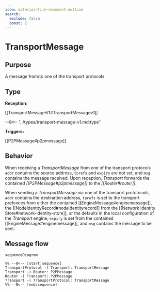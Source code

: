 ```yaml
---
icon: material/file-document-outline
search:
  exclude: false
  boost: 2
---
```


# TransportMessage

## Purpose

<!-- --8<-- [start:purpose] -->
A message from/to one of the transport protocols.
<!-- --8<-- [end:purpose] -->

## Type

<!-- --8<-- [start:type] -->
**Reception:**

[[TransportMessageV1#TransportMessagev1]]

--8<-- "../types/transport-message-v1.md:type"

**Triggers:**

[[P2PMessage#p2pmessage]]
<!-- --8<-- [end:type] -->

## Behavior

<!-- --8<-- [start:behavior] -->
When receiving a *TransportMessage* from one of the transport protocols
`addr` contains the source address,
`tprefs` and `expiry` are not set,
and `msg` contains the message received.
Upon reception, *Transport* forwards the contained *[[P2PMessage#p2pmessage]]* to the *[[Router#router]]*.

When sending a *TransportMessage* via one of the transport prototocols,
`addr` contains the destination address,
`tprefs` is set to the transport prefences from either the contained [[EngineMessage#enginemessage]],
the [[NodeIdentityRecord#nodeidentityrecord]] from the [[Network Identity Store#network-identity-store]],
or the defaults in the local configuration of the *Transport* engine,
`expiry` is set from the contained [[EngineMessage#enginemessage]],
and `msg` contains the message to be sent.
<!-- --8<-- [end:behavior] -->

## Message flow

<!-- --8<-- [start:messages] -->
```mermaid
sequenceDiagram

%% --8<-- [start:sequence]
TransportProtocol -) Transport: TransportMessage
Transport -) Router: P2PMessage
Router -) Transport: P2PMessage
Transport -) TransportProtocol: TransportMessage
%% --8<-- [end:sequence]
```
<!-- --8<-- [end:messages] -->

</div>
